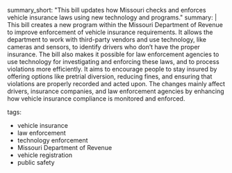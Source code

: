 summary_short: "This bill updates how Missouri checks and enforces vehicle insurance laws using new technology and programs."
summary: |
  This bill creates a new program within the Missouri Department of Revenue to improve enforcement of vehicle insurance requirements. It allows the department to work with third-party vendors and use technology, like cameras and sensors, to identify drivers who don’t have the proper insurance. The bill also makes it possible for law enforcement agencies to use technology for investigating and enforcing these laws, and to process violations more efficiently. It aims to encourage people to stay insured by offering options like pretrial diversion, reducing fines, and ensuring that violations are properly recorded and acted upon. The changes mainly affect drivers, insurance companies, and law enforcement agencies by enhancing how vehicle insurance compliance is monitored and enforced.

tags:
  - vehicle insurance
  - law enforcement
  - technology enforcement
  - Missouri Department of Revenue
  - vehicle registration
  - public safety
